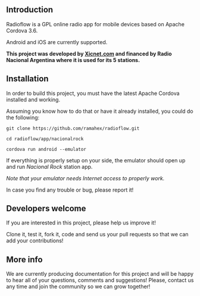 ## Introduction

Radioflow is a GPL online radio app for mobile devices based on Apache Cordova 3.6.

Android and iOS are currently supported.


**This project was developed by [Xicnet.com](http://www.xicnet.com) and financed by Radio Nacional Argentina where it is used for its 5 stations.**


## Installation
In order to build this project, you must have the latest Apache Cordova installed and working.

Assuming you know how to do that or have it already installed, you could do the following:


```
git clone https://github.com/ramahex/radioflow.git

cd radioflow/app/nacionalrock

cordova run android --emulator

```

If everything is properly setup on your side, the emulator should open up and run _Nacional Rock_ station app.

_Note that your emulator needs Internet access to properly work._

In case you find any trouble or bug, please report it!

## Developers welcome

If you are interested in this project, please help us improve it!

Clone it, test it, fork it, code and send us your pull requests so that we can add your contributions!


## More info

We are currently producing documentation for this project and will be happy to hear all of your questions, comments and suggestions!
Please, contact us any time and join the community so we can grow together!

